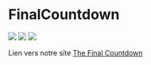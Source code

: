 # FinalCountdown

<img src="https://img.shields.io/badge/Python-FFD43B?style=for-the-badge&logo=python&logoColor=blue" /> <img src="https://img.shields.io/badge/Flask-000000?style=for-the-badge&logo=flask&logoColor=white" /> <img src="https://img.shields.io/badge/Angular-DD0031?style=for-the-badge&logo=angular&logoColor=white" /> 

Lien vers notre site [The Final Countdown](https://benjamin-milhet.me/FinalCountdown/)


